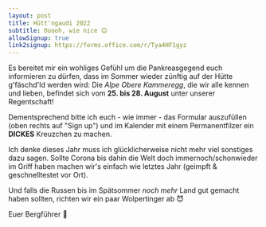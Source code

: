 ```yaml
---
layout: post
title: Hütt'ngaudi 2022
subtitle: Ooooh, wie nice 😊
allowSignup: true
link2signup: https://forms.office.com/r/Tya4HF1gyz
---
```


Es bereitet mir ein wohliges Gefühl um die Pankreasgegend euch informieren zu dürfen, dass im Sommer wieder zünftig auf der Hütte g'fäschd'ld werden wird: Die *Alpe Obere Kammeregg*, die wir alle kennen und lieben, befindet sich vom **25. bis 28. August** unter unserer Regentschaft!

Dementsprechend bitte ich euch - wie immer - das Formular auszufüllen (oben rechts auf "Sign up") und im Kalender mit einem Permanentfilzer ein **DICKES** Kreuzchen zu machen.

Ich denke dieses Jahr muss ich glücklicherweise nicht mehr viel sonstiges dazu sagen. Sollte Corona bis dahin die Welt doch immernoch/schonwieder im Griff haben machen wir's einfach wie letztes Jahr (geimpft & geschnelltestet vor Ort).

Und falls die Russen bis im Spätsommer *noch mehr* Land gut gemacht haben sollten, richten wir ein paar Wolpertinger ab 😈

Euer Bergführer 👋